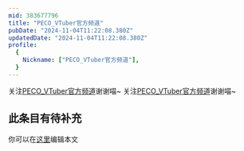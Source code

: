 ```yaml
---
mid: 383677796
title: "PECO_VTuber官方频道"
pubDate: "2024-11-04T11:22:08.380Z"
updatedDate: "2024-11-04T11:22:08.380Z"
profile:
  {
    Nickname: ["PECO_VTuber官方频道"],
  }
---
```


关注[PECO_VTuber官方频道](https://space.bilibili.com/383677796)谢谢喵~ 关注[PECO_VTuber官方频道](https://space.bilibili.com/383677796)谢谢喵~

## 此条目有待补充
你可以在[这里](https://github.com/Yuhanawa/VTuber.ICU-Content/edit/master/v/PECO_VTuber官方频道/index.md)编辑本文
